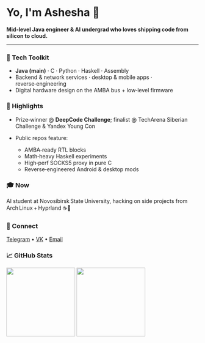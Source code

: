 # Yo, I'm **Ashesha** 👋

**Mid‑level Java engineer & AI undergrad who loves shipping code from silicon to cloud.**

---

### 🔧 Tech Toolkit

* **Java (main)** · C · Python · Haskell · Assembly
* Backend & network services · desktop & mobile apps · reverse‑engineering
* Digital hardware design on the AMBA bus + low‑level firmware

### 🚀 Highlights

* Prize‑winner @ **DeepCode Challenge**; finalist @ TechArena Siberian Challenge & Yandex Young Con
* Public repos feature:

  * AMBA‑ready RTL blocks
  * Math‑heavy Haskell experiments
  * High‑perf SOCKS5 proxy in pure C
  * Reverse‑engineered Android & desktop mods

### 🎓 Now

AI student at Novosibirsk State University, hacking on side projects from Arch Linux + Hyprland ☕️🚀

### 🤝 Connect

[Telegram](https://t.me/mcashesha) • [VK](https://vk.com/mcashesha) • [Email](mailto:mcashesha@mail.ru)

### 📈 GitHub Stats

<div align="left">
  <img src="https://github-readme-stats.vercel.app/api?username=McAshesha&show_icons=true&theme=radical" height="180" />
  <img src="https://github-readme-stats.vercel.app/api/top-langs/?username=McAshesha&layout=compact&theme=radical" height="180" />
</div>
